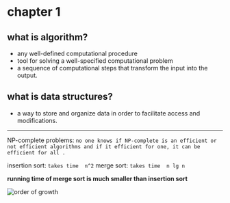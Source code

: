 # chapter 1

## what is algorithm?
- any well-defined computational procedure 
- tool for solving a well-specified computational problem
- a sequence of computational steps that transform the input into the output.

## what is data structures?
-  a way to store and organize data in order to facilitate access and modifications.

---

NP-complete problems: `no one knows if NP-complete is an efficient or not efficient algorithms and if it efficient for one, it can be efficient for all . `


 insertion sort: ` takes time  n^2 `
 merge sort: ` takes time  n lg n `

 **running time of merge sort is much smaller than insertion sort**
 

 ![order of growth](./chapter1.md/order_of_growth.png)